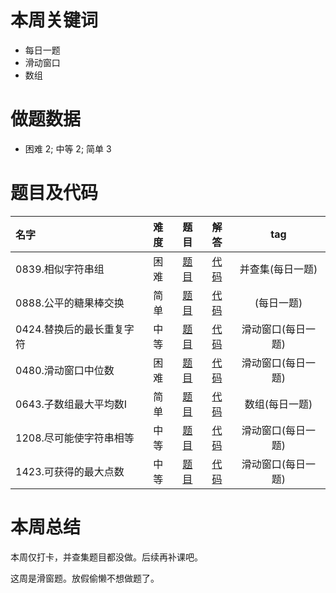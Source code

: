 <!--
 * @Description: 
 * @Autor: Au3C2
 * @Date: 2021-01-11 14:55:49
 * @LastEditors: Au3C2
 * @LastEditTime: 2021-02-08 14:18:14
-->
# 本周关键词

* 每日一题
* 滑动窗口
* 数组

# 做题数据

* 困难 2; 中等 2; 简单 3

# 题目及代码

|名字|难度|题目|解答|tag|
|:-|:-:|:-:|:-:|:-:|
|0839.相似字符串组|困难|[题目](https://leetcode-cn.com/problems/similar-string-groups/)|[代码](../Code/202102第1周/0839.相似字符串组.py)|并查集(每日一题)
|0888.公平的糖果棒交换|简单|[题目](https://leetcode-cn.com/problems/fair-candy-swap/)|[代码](../Code/202102第1周/0888.公平的糖果棒交换.py)|(每日一题)
|0424.替换后的最长重复字符|中等|[题目](https://leetcode-cn.com/problems/longest-repeating-character-replacement/)|[代码](../Code/202102第1周/0424.替换后的最长重复字符.py)|滑动窗口(每日一题)
|0480.滑动窗口中位数|困难|[题目](https://leetcode-cn.com/problems/sliding-window-median/)|[代码](../Code/202102第1周/0480.滑动窗口中位数.py)|滑动窗口(每日一题)
|0643.子数组最大平均数I|简单|[题目](https://leetcode-cn.com/problems/maximum-average-subarray-i/)|[代码](../Code/202102第1周/0643.子数组最大平均数I.py)|数组(每日一题)
|1208.尽可能使字符串相等|中等|[题目](https://leetcode-cn.com/problems/get-equal-substrings-within-budget/)|[代码](../Code/202102第1周/1208.尽可能使字符串相等.py)|滑动窗口(每日一题)
|1423.可获得的最大点数|中等|[题目](https://leetcode-cn.com/problems/maximum-points-you-can-obtain-from-cards/)|[代码](../Code/202102第1周/1423.可获得的最大点数.py)|滑动窗口(每日一题)

# 本周总结
本周仅打卡，并查集题目都没做。后续再补课吧。

这周是滑窗题。放假偷懒不想做题了。

